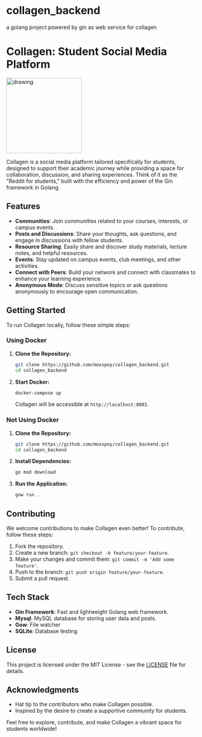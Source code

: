 # collagen_backend
a golang project powered by gin as web service for collagen

# Collagen: Student Social Media Platform

<img src="https://iconape.com/wp-content/png_logo_vector/gopher.png" alt="drawing" width="200"/>

Collagen is a social media platform tailored specifically for students, designed to support their academic journey while providing a space for collaboration, discussion, and sharing experiences. Think of it as the "Reddit for students," built with the efficiency and power of the Gin framework in Golang.

## Features

- **Communities**: Join communities related to your courses, interests, or campus events.
- **Posts and Discussions**: Share your thoughts, ask questions, and engage in discussions with fellow students.
- **Resource Sharing**: Easily share and discover study materials, lecture notes, and helpful resources.
- **Events**: Stay updated on campus events, club meetings, and other activities.
- **Connect with Peers**: Build your network and connect with classmates to enhance your learning experience.
- **Anonymous Mode**: Discuss sensitive topics or ask questions anonymously to encourage open communication.

## Getting Started

To run Collagen locally, follow these simple steps:

### Using Docker
1. **Clone the Repository:**
   ```bash
   git clone https://github.com/moxspoy/collagen_backend.git
   cd collagen_backend
   ```

2. **Start Docker:**
   ```bash
   docker-compose up
   ```
   Collagen will be accessible at `http://localhost:8083`.

### Not Using Docker
1. **Clone the Repository:**
   ```bash
   git clone https://github.com/moxspoy/collagen_backend.git
   cd collagen_backend
   ```

2. **Install Dependencies:**
   ```bash
   go mod download
   ```

3. **Run the Application:**
   ```bash
   gow run .
   ```

## Contributing

We welcome contributions to make Collagen even better! To contribute, follow these steps:

1. Fork the repository.
2. Create a new branch: `git checkout -b feature/your-feature`.
3. Make your changes and commit them: `git commit -m 'Add some feature'`.
4. Push to the branch: `git push origin feature/your-feature`.
5. Submit a pull request.

## Tech Stack

- **Gin Framework**: Fast and lightweight Golang web framework.
- **Mysql**: MySQL database for storing user data and posts.
- **Gow**: File watcher
- **SQLite**: Database testing

## License

This project is licensed under the MIT License - see the [LICENSE](LICENSE) file for details.

## Acknowledgments

- Hat tip to the contributors who make Collagen possible.
- Inspired by the desire to create a supportive community for students.

Feel free to explore, contribute, and make Collagen a vibrant space for students worldwide!
